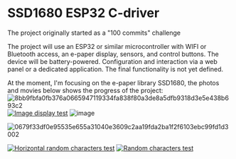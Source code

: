# SSD1680 ESP32 C-driver
The project originally started as a "100 commits" challenge

The project will use an ESP32 or similar microcontroller with WIFI or Bluetooth access, an e-paper display, sensors, and control buttons. The device will be battery-powered. Configuration and interaction via a web panel or a dedicated application. The final functionality is not yet defined.

At the moment, I'm focusing on the e-paper library SSD1680, the photos and movies below shows the progress of the project:
![8bb9fbfa0fb376a0665947119334fa838f80a3de8a5dfb9318d3e5e438b693c2](https://github.com/piotr-wrobel/100com_project/assets/46136339/2a7fcd44-e274-4e43-8ce1-57a13aedd712)
[![Image display test](https://img.youtube.com/vi/zcHwlS6AHhI/0.jpg)](https://youtu.be/zcHwlS6AHhI "Image display test")
![image](https://github.com/piotr-wrobel/100com_project/assets/46136339/b327aff5-b677-4bcc-867e-3e17c8eb6e24)

![0679f33df0e95535e655a31040e3609c2aa19fda2ba1f2f6103ebc99fd1d3002](https://github.com/piotr-wrobel/100com_project/assets/46136339/d6092f85-fc1d-476c-a3fe-0397e45b4892)



[![Horizontal random characters test](https://img.youtube.com/vi/dZoxxE7RiKM/0.jpg)](https://youtu.be/dZoxxE7RiKM "Horizontal random characters test")
[![Random characters test](https://img.youtube.com/vi/y9Lk12L0r0c/0.jpg)](https://www.youtube.com/watch?v=y9Lk12L0r0c "Random characters test")

